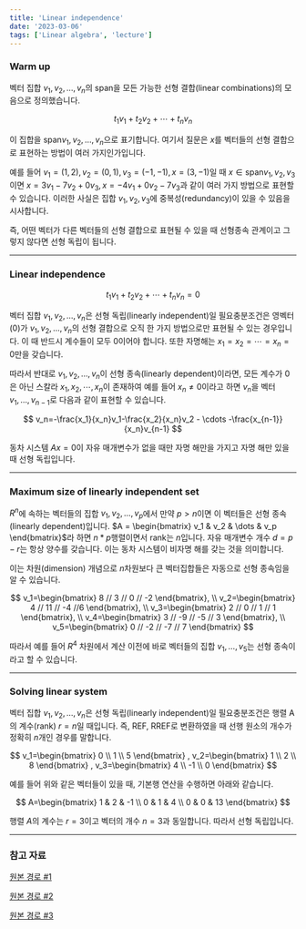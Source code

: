 ```yaml
---
title: 'Linear independence'
date: '2023-03-06'
tags: ['Linear algebra', 'lecture']
---
```


### Warm up

벡터 집합 ${v_1, v_2, \dots, v_n}$의 span을 모든 가능한 선형 결합(linear combinations)의 모음으로 정의했습니다.

$$
t_1v_1+t_2v_2+ \cdots + t_nv_n
$$

이 집합을 $\text{span}{v_1, v_2, \dots, v_n}$으로 표기합니다. 여기서 질문은 $x$를 벡터들의 선형 결합으로 표현하는 방법이 여러 가지인가입니다.

예를 들어 $v_1 = (1,2), v_2=(0,1), v_3=(-1,-1), x=(3,-1)$일 때 $x \in \text{span}{v_1, v_2, v_3}$이면 $x=3v_1-7v_2+0v_3, x=-4v_1+0v_2-7v_3$과 같이 여러 가지 방법으로 표현할 수 있습니다. 이러한 사실은 집합 ${v_1, v_2, v_3}$에 중복성(redundancy)이 있을 수 있음을 시사합니다.

즉, 어떤 벡터가 다른 벡터들의 선형 결합으로 표현될 수 있을 때 선형종속 관계이고 그렇지 않다면 선형 독립이 됩니다.

---

### Linear independence

$$
t_1v_1+t_2v_2+ \cdots + t_nv_n=0
$$

벡터 집합 ${v_1, v_2, \dots, v_n}$은 선형 독립(linearly independent)일 필요충분조건은 영벡터(0)가 ${v_1, v_2, \dots, v_n}$의 선형 결합으로 오직 한 가지 방법으로만 표현될 수 있는 경우입니다. 이 때 반드시 계수들이 모두 0이어야 합니다. 또한 자명해는 $x_1=x_2= \cdots =x_n=0$만을 갖습니다.

따라서 반대로 ${v_1, v_2, \dots, v_n}$이 선형 종속(linearly dependent)이라면, 모든 계수가 0은 아닌 스칼라 $x_1, x_2, \cdots, x_n$이 존재하여 예를 들어 $x_n \ne 0$이라고 하면 $v_n$을 벡터 $v_1, \dots, v_{n-1}$로 다음과 같이 표현할 수 있습니다.

$$
v_n=-\frac{x_1}{x_n}v_1-\frac{x_2}{x_n}v_2 - \cdots -\frac{x_{n-1}}{x_n}v_{n-1}
$$

동차 시스템 $Ax=0$이 자유 매개변수가 없을 때만 자명 해만을 가지고 자명 해만 있을 때 선형 독립입니다.

---

### Maximum size of linearly independent set

$R^n$에 속하는 벡터들의 집합 ${v_1, v_2, \dots, v_p}$에서 만약 $p > n$이면 이 벡터들은 선형 종속(linearly dependent)입니다. $A = \begin{bmatrix} v_1 & v_2 & \dots & v_p \end{bmatrix}$라 하면 $n*p$행렬이면서 rank는 $n$입니다. 자유 매개변수 개수 $d=p-r$는 항상 양수를 갖습니다. 이는 동차 시스템이 비자명 해를 갖는 것을 의미합니다.

이는 차원(dimension) 개념으로 $n$차원보다 큰 벡터집합들은 자동으로 선형 종속임을 알 수 있습니다.

$$
v_1=\begin{bmatrix}
8 // 3 // 0 // -2
\end{bmatrix}, \\
v_2=\begin{bmatrix}
4 // 11 // -4 //6
\end{bmatrix}, \\
v_3=\begin{bmatrix}
2 // 0 // 1 // 1
\end{bmatrix}, \\
v_4=\begin{bmatrix}
3 // -9 // -5 // 3
\end{bmatrix}, \\
v_5=\begin{bmatrix}
0 // -2 // -7 // 7
\end{bmatrix}
$$

따라서 예를 들어 $R^4$ 차원에서 계산 이전에 바로 벡터들의 집합 ${v_1, \dots, v_5}$는 선형 종속이라고 할 수 있습니다.

---

### Solving linear system

벡터 집합 ${v_1, v_2, \dots, v_n}$은 선형 독립(linearly independent)일 필요충분조건은 행렬 A의 계수(rank) $r=n$일 때입니다. 즉, REF, RREF로 변환하였을 때 선행 원소의 개수가 정확히 $n$개인 경우를 말합니다.

$$
v_1=\begin{bmatrix}
0 \\ 1 \\ 5
\end{bmatrix}
, v_2=\begin{bmatrix}
1 \\ 2 \\ 8
\end{bmatrix}
, v_3=\begin{bmatrix}
4 \\ -1 \\ 0
\end{bmatrix}
$$

예를 들어 위와 같은 벡터들이 있을 때, 기본행 연산을 수행하면 아래와 같습니다.

$$
A=\begin{bmatrix}
1 & 2 & -1 \\
0 & 1 & 4 \\
0 & 0 & 13
\end{bmatrix}
$$

행렬 $A$의 계수는 $r=3$이고 벡터의 개수 $n=3$과 동일합니다. 따라서 선형 독립입니다.

---

### 참고 자료

[원본 경로 #1](http://matrix.skku.ac.kr/2015-Album/BigBook-LinearAlgebra-2015.pdf)

[원본 경로 #2](https://www.boostcourse.org/ai151/joinLectures/194162)

[원본 경로 #3](https://www.geneseo.edu/~aguilar/public/assets/courses/233/main_notes.pdf)